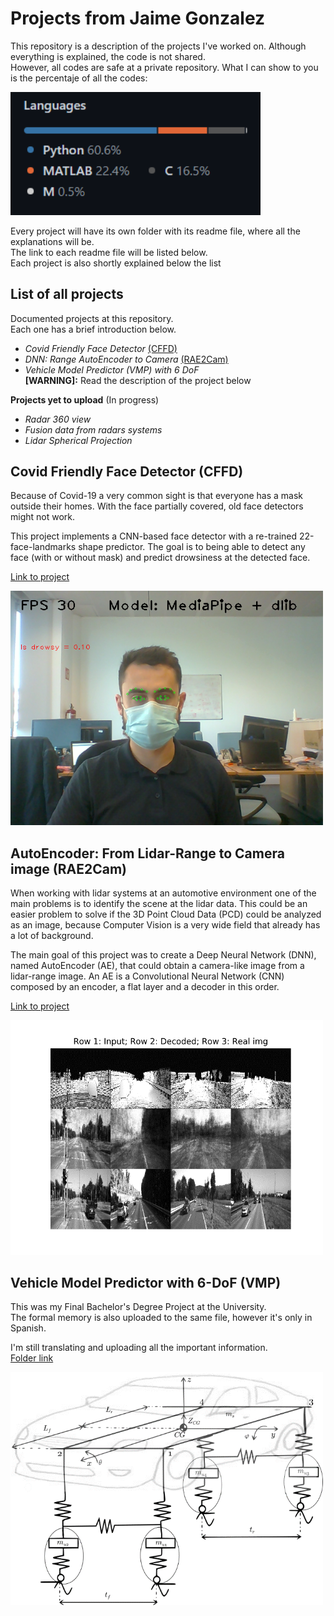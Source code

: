 # Projects from Jaime Gonzalez

This repository is a description of the projects I've worked on. 
Although everything is explained, the code is not shared.<br />
However, all codes are safe at a private repository.
What I can show to you is the percentaje of all the codes:<br />

<img src="github_codes.png" alt="codes" width=400>

Every project will have its own folder with its readme file, where all the explanations will be.<br />
The link to each readme file will be listed below.<br />
Each project is also shortly explained below the list

## List of all projects
Documented projects at this repository.<br />
Each one has a brief introduction below. 

  - *Covid Friendly Face Detector* 
  [(CFFD)](https://github.com/Jtachan/CV_projects/blob/main/covid_drowsiness_detector/readme-CFFD.md)
  - *DNN: Range AutoEncoder to Camera* 
  [(RAE2Cam)](https://github.com/Jtachan/CV_projects/blob/main/RAE2Cam/readme-AE.md)
  - *Vehicle Model Predictor (VMP) with 6 DoF* <br />
  **[WARNING]:** Read the description of the project below

**Projects yet to upload** (In progress)
  - *Radar 360 view*
  - *Fusion data from radars systems*
  - *Lidar Spherical Projection*

## Covid Friendly Face Detector (CFFD)
Because of Covid-19 a very common sight is that everyone has a mask outside their homes. 
With the face partially covered, old face detectors might not work.

This project implements a CNN-based face detector with a re-trained 22-face-landmarks shape predictor.
The goal is to being able to detect any face (with or without mask) and predict drowsiness at the detected face.
<br />

[Link to project](https://github.com/Jtachan/CV_projects/blob/main/covid_drowsiness_detector/readme-CFFD.md)

<img src="covid_drowsiness_detector/imgs/mix_front.png" alt="mix_front" width=500>

## AutoEncoder: From Lidar-Range to Camera image (RAE2Cam)
When working with lidar systems at an automotive environment one of the main problems is to identify the scene at the lidar data.
This could be an easier problem to solve if the 3D Point Cloud Data (PCD) could be analyzed as an image, because
Computer Vision is a very wide field that already has a lot of background.

The main goal of this project was to create a Deep Neural Network (DNN), named AutoEncoder (AE), that could obtain 
a camera-like image from a lidar-range image.
An AE is a Convolutional Neural Network (CNN) composed by an encoder, a flat layer and a decoder in this order.<br />

[Link to project](https://github.com/Jtachan/CV_projects/blob/main/RAE2Cam/readme-AE.md)

<img src="RAE2Cam/imgs/range_trained.png" alt="autoencoder" width=500> 

## Vehicle Model Predictor with 6-DoF (VMP)
This was my Final Bachelor's Degree Project at the University.<br />
The formal memory is also uploaded to the same file, however it's only in Spanish.

I'm still translating and uploading all the important information.<br />
[Folder link](https://github.com/Jtachan/CV_projects/tree/main/VMP_6DoF)

<img src="VMP_6DoF/imgs/full_vehicle.png" alt="vmp" width=500> 
